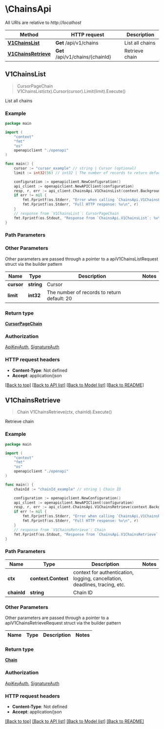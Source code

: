 # \ChainsApi

All URIs are relative to *http://localhost*

Method | HTTP request | Description
------------- | ------------- | -------------
[**V1ChainsList**](ChainsApi.md#V1ChainsList) | **Get** /api/v1/chains | List all chains
[**V1ChainsRetrieve**](ChainsApi.md#V1ChainsRetrieve) | **Get** /api/v1/chains/{chainId} | Retrieve chain



## V1ChainsList

> CursorPageChain V1ChainsList(ctx).Cursor(cursor).Limit(limit).Execute()

List all chains



### Example

```go
package main

import (
    "context"
    "fmt"
    "os"
    openapiclient "./openapi"
)

func main() {
    cursor := "cursor_example" // string | Cursor (optional)
    limit := int32(56) // int32 | The number of records to return default: 20 (optional)

    configuration := openapiclient.NewConfiguration()
    api_client := openapiclient.NewAPIClient(configuration)
    resp, r, err := api_client.ChainsApi.V1ChainsList(context.Background()).Cursor(cursor).Limit(limit).Execute()
    if err != nil {
        fmt.Fprintf(os.Stderr, "Error when calling `ChainsApi.V1ChainsList``: %v\n", err)
        fmt.Fprintf(os.Stderr, "Full HTTP response: %v\n", r)
    }
    // response from `V1ChainsList`: CursorPageChain
    fmt.Fprintf(os.Stdout, "Response from `ChainsApi.V1ChainsList`: %v\n", resp)
}
```

### Path Parameters



### Other Parameters

Other parameters are passed through a pointer to a apiV1ChainsListRequest struct via the builder pattern


Name | Type | Description  | Notes
------------- | ------------- | ------------- | -------------
 **cursor** | **string** | Cursor | 
 **limit** | **int32** | The number of records to return default: 20 | 

### Return type

[**CursorPageChain**](CursorPageChain.md)

### Authorization

[ApiKeyAuth](../README.md#ApiKeyAuth), [SignatureAuth](../README.md#SignatureAuth)

### HTTP request headers

- **Content-Type**: Not defined
- **Accept**: application/json

[[Back to top]](#) [[Back to API list]](../README.md#documentation-for-api-endpoints)
[[Back to Model list]](../README.md#documentation-for-models)
[[Back to README]](../README.md)


## V1ChainsRetrieve

> Chain V1ChainsRetrieve(ctx, chainId).Execute()

Retrieve chain



### Example

```go
package main

import (
    "context"
    "fmt"
    "os"
    openapiclient "./openapi"
)

func main() {
    chainId := "chainId_example" // string | Chain ID

    configuration := openapiclient.NewConfiguration()
    api_client := openapiclient.NewAPIClient(configuration)
    resp, r, err := api_client.ChainsApi.V1ChainsRetrieve(context.Background(), chainId).Execute()
    if err != nil {
        fmt.Fprintf(os.Stderr, "Error when calling `ChainsApi.V1ChainsRetrieve``: %v\n", err)
        fmt.Fprintf(os.Stderr, "Full HTTP response: %v\n", r)
    }
    // response from `V1ChainsRetrieve`: Chain
    fmt.Fprintf(os.Stdout, "Response from `ChainsApi.V1ChainsRetrieve`: %v\n", resp)
}
```

### Path Parameters


Name | Type | Description  | Notes
------------- | ------------- | ------------- | -------------
**ctx** | **context.Context** | context for authentication, logging, cancellation, deadlines, tracing, etc.
**chainId** | **string** | Chain ID | 

### Other Parameters

Other parameters are passed through a pointer to a apiV1ChainsRetrieveRequest struct via the builder pattern


Name | Type | Description  | Notes
------------- | ------------- | ------------- | -------------


### Return type

[**Chain**](Chain.md)

### Authorization

[ApiKeyAuth](../README.md#ApiKeyAuth), [SignatureAuth](../README.md#SignatureAuth)

### HTTP request headers

- **Content-Type**: Not defined
- **Accept**: application/json

[[Back to top]](#) [[Back to API list]](../README.md#documentation-for-api-endpoints)
[[Back to Model list]](../README.md#documentation-for-models)
[[Back to README]](../README.md)

